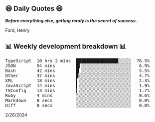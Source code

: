 ## 😄 Daily Quotes 😄

_**Before everything else, getting ready is the secret of success.**_

Ford, Henry



## 📊 Weekly development breakdown 📊

<pre>TypeScript  10 hrs 2 mins  ████████████████░░░░░  76.5%
JSON        54 mins        █▍░░░░░░░░░░░░░░░░░░░   6.9%
Bash        42 mins        █▏░░░░░░░░░░░░░░░░░░░   5.5%
Other       37 mins        ▉░░░░░░░░░░░░░░░░░░░░   4.7%
XML         18 mins        ▍░░░░░░░░░░░░░░░░░░░░   2.3%
JavaScript  14 mins        ▍░░░░░░░░░░░░░░░░░░░░   1.9%
TSConfig    13 mins        ▎░░░░░░░░░░░░░░░░░░░░   1.7%
Ruby        4 mins         ░░░░░░░░░░░░░░░░░░░░░   0.6%
Markdown    0 secs         ░░░░░░░░░░░░░░░░░░░░░   0.0%
Diff        0 secs         ░░░░░░░░░░░░░░░░░░░░░   0.0%</pre>

2/26/2024
